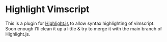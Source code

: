 # Highlight Vimscript #

This is a plugin for [Highlight.js][highlight] to allow syntax highlighting of vimscript. Soon enough I'll clean it up a little & try to merge it with the main branch of Highlight.js.

  [highlight]: http://softwaremaniacs.org/soft/highlight/en/
